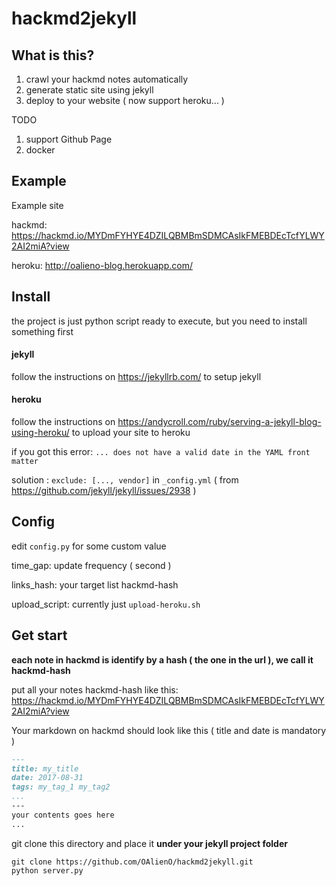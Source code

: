 # hackmd2jekyll

## What is this?

1. crawl your hackmd notes automatically
2. generate static site using jekyll
3. deploy to your website ( now support heroku... )

TODO
1. support Github Page
2. docker

## Example

Example site

hackmd: https://hackmd.io/MYDmFYHYE4DZILQBMBmSDMCAsIkFMEBDEcTcfYLWY2AI2miA?view

heroku: http://oalieno-blog.herokuapp.com/

## Install

the project is just python script ready to execute, but you need to install something first

#### jekyll

follow the instructions on https://jekyllrb.com/ to setup jekyll

#### heroku

follow the instructions on https://andycroll.com/ruby/serving-a-jekyll-blog-using-heroku/ to upload your site to heroku

if you got this error: `... does not have a valid date in the YAML front matter`

solution : `exclude: [..., vendor]` in `_config.yml` ( from https://github.com/jekyll/jekyll/issues/2938 )

## Config

edit `config.py` for some custom value

time_gap: update frequency ( second )

links_hash: your target list hackmd-hash

upload_script: currently just `upload-heroku.sh`

## Get start

**each note in hackmd is identify by a hash ( the one in the url ), we call it hackmd-hash**

put all your notes hackmd-hash like this: https://hackmd.io/MYDmFYHYE4DZILQBMBmSDMCAsIkFMEBDEcTcfYLWY2AI2miA?view

Your markdown on hackmd should look like this ( title and date is mandatory )

```markdown
---
title: my_title
date: 2017-08-31
tags: my_tag_1 my_tag2
...
---
your contents goes here
...
```

git clone this directory and place it **under your jekyll project folder**

```
git clone https://github.com/OAlienO/hackmd2jekyll.git
python server.py
```
